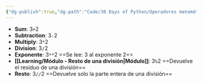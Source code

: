 ```yaml
---
{"dg-publish":true,"dg-path":"Code/30 Days of Python/Operadores matemáticos.md","permalink":"/code/30-days-of-python/operadores-matematicos/","created":"2024-06-10T17:46","updated":"2024-06-10T17:46"}
---
```


- **Sum**: 3`+`2
- **Subtraction**: 3`-`2
- **Multiply**: 3`*`2
- **Division**: 3`/`2 
- **Exponente**: 3`**`2 ==Se lee: 3 al exponente 2==
- **[[Learning/Módulo - Resto de una división\|Módulo]]**: 3`%`2 ==Devuelve el residuo de una división==
- **Resto**: 3`//`2 ==Devuelve solo la parte entera de una división==